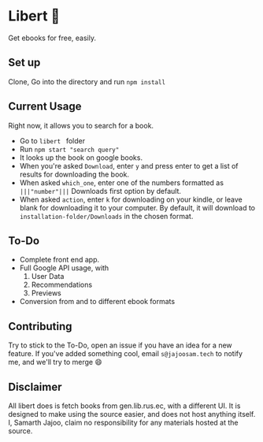 # Libert 📖
Get ebooks for free, easily.

## Set up
Clone, Go into the directory and run `npm install`

## Current Usage
Right now, it allows you to search for a book.

- Go to `libert ` folder
- Run `npm start "search query"`
- It looks up the book on google books.
- When you're asked `Download`, enter `y` and press enter to get a list of results for downloading the book.
- When asked `which_one`, enter one of the numbers formatted as `|||"number"|||` Downloads first option by default.
- When asked `action`, enter `k` for downloading on your kindle, or leave blank for downloading it to your computer.  By default, it will download to `installation-folder/Downloads` in the chosen format.

## To-Do
- Complete front end app.
- Full Google API usage, with
  1. User Data
  2. Recommendations
  3. Previews
- Conversion from and to different ebook formats



## Contributing

Try to stick to the To-Do, open an issue if you have an idea for a new feature. If you've added something cool, email `s@jajoosam.tech` to notify me, and we'll try to merge :smile:



## Disclaimer

All libert does is fetch books from gen.lib.rus.ec, with a different UI. It is designed to make using the source easier, and does not host anything itself. I, Samarth Jajoo, claim no responsibility for any materials hosted at the source.
